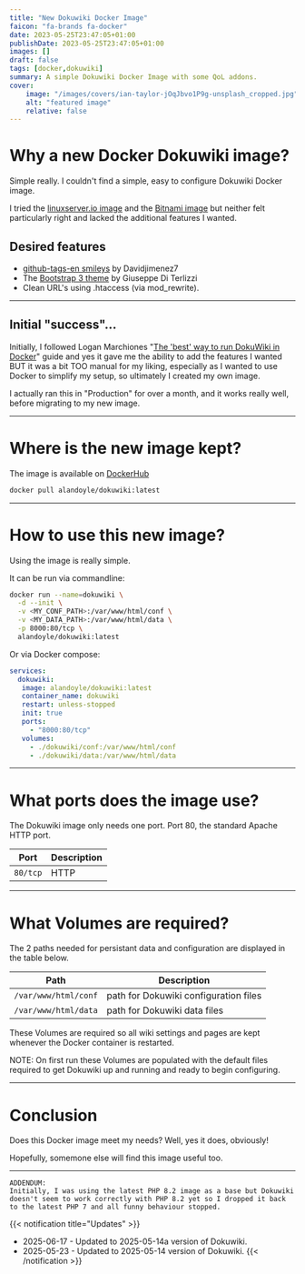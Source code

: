 ```yaml
---
title: "New Dokuwiki Docker Image"
faicon: "fa-brands fa-docker"
date: 2023-05-25T23:47:05+01:00
publishDate: 2023-05-25T23:47:05+01:00
images: []
draft: false
tags: [docker,dokuwiki]
summary: A simple Dokuwiki Docker Image with some QoL addons.
cover:
    image: "/images/covers/ian-taylor-jOqJbvo1P9g-unsplash_cropped.jpg"
    alt: "featured image"
    relative: false
---
```


# Why a new Docker Dokuwiki image?

Simple really. I couldn't find a simple, easy to configure Dokuwiki Docker image.

I tried the [linuxserver.io image](https://hub.docker.com/r/linuxserver/dokuwiki) and the [Bitnami image](https://hub.docker.com/r/bitnami/dokuwiki/) but neither felt particularly right and lacked the additional features I wanted.

## Desired features

+ [github-tags-en smileys](https://github.com/davidjimenez75/dokuwiki-smileys-local) by Davidjimenez7
+ The  [Bootstrap 3 theme](https://github.com/giterlizzi/dokuwiki-template-bootstrap3) by Giuseppe Di Terlizzi
+ Clean URL's using .htaccess (via mod_rewrite).

---

## Initial "success"...

Initially, I followed Logan Marchiones "[The 'best' way to run DokuWiki in Docker](https://loganmarchione.com/2022/03/the-best-way-to-run-dokuwiki-in-docker/)" guide and yes it gave me the ability to add the features I wanted BUT it was a bit TOO manual for my liking, especially as I wanted to use Docker to simplify my setup, so ultimately I created my own image.

I actually ran this in "Production" for over a month, and it works really well, before migrating to my new image.

---

# Where is the new image kept?

The image is available on [DockerHub](https://hub.docker.com/r/alandoyle/dokuwiki)
```bash
docker pull alandoyle/dokuwiki:latest
```

---

# How to use this new image?

Using the image is really simple.

It can be run via commandline:

```bash
docker run --name=dokuwiki \
  -d --init \
  -v <MY_CONF_PATH>:/var/www/html/conf \
  -v <MY_DATA_PATH>:/var/www/html/data \
  -p 8000:80/tcp \
  alandoyle/dokuwiki:latest
```

Or via Docker compose:

```yaml
services:
  dokuwiki:
   image: alandoyle/dokuwiki:latest
   container_name: dokuwiki
   restart: unless-stopped
   init: true
   ports:
     - "8000:80/tcp"
   volumes:
     - ./dokuwiki/conf:/var/www/html/conf
     - ./dokuwiki/data:/var/www/html/data
```

---

# What ports does the image use?

The Dokuwiki image only needs one port. Port 80, the standard Apache HTTP port.

| Port     | Description           |
|----------|-----------------------|
| `80/tcp` | HTTP                  |

---

# What Volumes are required?

The 2 paths needed for persistant data and configuration are displayed in the table below.

| Path    | Description                           |
|---------|---------------------------------------|
| `/var/www/html/conf` | path for Dokuwiki configuration files |
| `/var/www/html/data` | path for Dokuwiki data files          |

These Volumes are required so all wiki settings and pages are kept whenever the Docker container is restarted.

NOTE: On first run these Volumes are populated with the default files required to get Dokuwiki up and running and ready to begin configuring.

---

# Conclusion

Does this Docker image meet my needs? Well, yes it does, obviously!

Hopefully, somemone else will find this image useful too.

---

```
ADDENDUM:
Initially, I was using the latest PHP 8.2 image as a base but Dokuwiki doesn't seem to work correctly with PHP 8.2 yet so I dropped it back to the latest PHP 7 and all funny behaviour stopped.
```

{{< notification title="Updates" >}}
  * 2025-06-17 - Updated to 2025-05-14a version of Dokuwiki.
  * 2025-05-23 - Updated to 2025-05-14 version of Dokuwiki.
{{< /notification >}}
